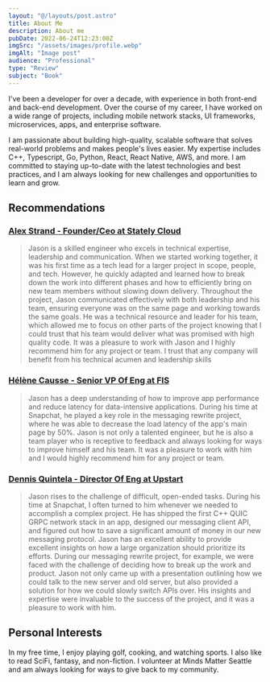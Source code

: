 ```yaml
---
layout: "@/layouts/post.astro"
title: About Me
description: About me
pubDate: 2022-06-24T12:23:00Z
imgSrc: "/assets/images/profile.webp"
imgAlt: "Image post"
audience: "Professional"
type: "Review"
subject: "Book"
---
```


I've been a developer for over a decade, with experience in both front-end and back-end development. Over the course of my career, I have worked on a wide range of projects, including mobile network stacks, UI frameworks, microservices, apps, and enterprise software.

I am passionate about building high-quality, scalable software that solves real-world problems and makes people's lives easier. My expertise includes C++, Typescript, Go, Python, React, React Native, AWS, and more. I am committed to staying up-to-date with the latest technologies and best practices, and I am always looking for new challenges and opportunities to learn and grow.

## Recommendations

### [Alex Strand - Founder/Ceo at Stately Cloud](https://www.linkedin.com/in/alex-strand-165714/)

> Jason is a skilled engineer who excels in technical expertise, leadership and communication. When we started working together, it was his first time as a tech lead for a larger project in scope, people, and tech. However, he quickly adapted and learned how to break down the work into different phases and how to efficiently bring on new team members without slowing down delivery.
> Throughout the project, Jason communicated effectively with both leadership and his team, ensuring everyone was on the same page and working towards the same goals. He was a technical resource and leader for his team, which allowed me to focus on other parts of the project knowing that I could trust that his team would deliver what was promised with high quality code. It was a pleasure to work with Jason and I highly recommend him for any project or team. I trust that any company will benefit from his technical acumen and leadership skills

### [Hélène Causse - Senior VP Of Eng at FIS](https://www.linkedin.com/in/helenecausse/)

> Jason has a deep understanding of how to improve app performance and reduce latency for data-intensive applications. During his time at Snapchat, he played a key role in the messaging rewrite project, where he was able to decrease the load latency of the app's main page by 50%. Jason is not only a talented engineer, but he is also a team player who is receptive to feedback and always looking for ways to improve himself and his team. It was a pleasure to work with him and I would highly recommend him for any project or team.

### [Dennis Quintela - Director Of Eng at Upstart](https://www.linkedin.com/in/dennisq/)

> Jason rises to the challenge of difficult, open-ended tasks. During his time at Snapchat, I often turned to him whenever we needed to accomplish a complex project. He has shipped the first C++ QUIC GRPC network stack in an app, designed our messaging client API, and figured out how to save a significant amount of money in our new messaging protocol.
> Jason has an excellent ability to provide excellent insights on how a large organization should prioritize its efforts. During our messaging rewrite project, for example, we were faced with the challenge of deciding how to break up the work and product. Jason not only came up with a presentation outlining how we could talk to the new server and old server, but also provided a solution for how we could slowly switch APIs over. His insights and expertise were invaluable to the success of the project, and it was a pleasure to work with him.

## Personal Interests

In my free time, I enjoy playing golf, cooking, and watching sports. I also like to read SciFi, fantasy, and non-fiction. I volunteer at Minds Matter Seattle and am always looking for ways to give back to my community.

